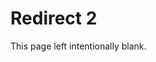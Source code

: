 [title]: # (Redirect 2)
[tags]: # ()
[priority]: # (10110)
[display]: # ()

# Redirect 2

This page left intentionally blank.

